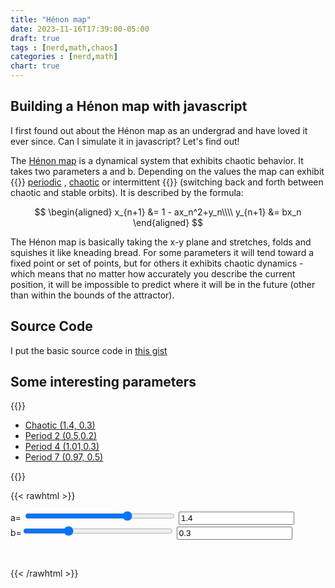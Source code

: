 ```yaml
---
title: "Hénon map"
date: 2023-11-16T17:39:00-05:00
draft: true
tags : [nerd,math,chaos]
categories : [nerd,math]
chart: true
---
```


## Building a Hénon map with javascript
I first found out about the Hénon map as an undergrad and have loved it ever since. Can I simulate it in javascript? Let's find out!

The [Hénon map](https://en.wikipedia.org/wiki/H%C3%A9non_map) is a dynamical system that exhibits chaotic behavior. It takes two 
parameters a and b. Depending on the values the map can exhibit 
{{<rawhtml>}} <a href="javascript:setValues(0.5,0.2);">periodic</a> 
, <a href="javascript:setValues(1.4,0.2);">chaotic</a>  or intermittent {{</rawhtml>}} (switching back and forth between 
chaotic and stable orbits).  It is described by the formula:

$$ 
\begin{aligned}  
x_{n+1} &=  1 - ax_n^2+y_n\\\\
y_{n+1}  &= bx_n 
\end{aligned}  
$$ 

The Hénon map is basically taking the x-y plane and stretches, folds and squishes it like kneading bread. For some parameters it will 
tend toward a fixed point or set of points, but for others it exhibits chaotic dynamics - which means that no matter how accurately 
you describe the current position, it will be impossible to predict where it will be in the future (other than within the bounds 
of the attractor).
<!--more--> 
## Source Code
I put the basic source code in [this gist](https://gist.github.com/chaos46692/f9d00cef34f9193c17c32477fc647506)

## Some interesting parameters
{{<rawhtml>}}
<ul>
    <li> <a href="javascript:setValues(1.4,0.2);"> Chaotic (1.4, 0.3)</a> </li>
    <li> <a href="javascript:setValues(0.5,0.2);">Period 2 (0.5,0.2)</a> </li>
    <li> <a href="javascript:setValues(1.01,0.3);">Period 4 (1.01,0.3)</a> </li>
    <li> <a href="javascript:setValues(0.97,0.5);"> Period 7 (0.97, 0.5)</a> </li>
</ul>
{{</rawhtml>}} 


{{< rawhtml >}}
<script
src="https://cdnjs.cloudflare.com/ajax/libs/Chart.js/2.9.4/Chart.js">
</script>


<form>
    <!-- <button  type="button" onclick="javascript:runProj();">Run</button > <br/> -->
    <label>a=</label>
    <input type="range" min="1" max="100" value="70" class="slider" id="henonA" onchange="setA(this.value)" style="width:18em">
    <input type="text" id="lbla" value="1.4" onchange="setA2(this.value)"></input>
    <br/>
    <label>b=</label><input type="range" min="1" max="100" value="30" class="slider" id="henonB" onchange="setB(this.value)"  style="width:18em">
    <input type="text" id="lblb" value="0.3" onchange="setB2(this.value)"></input><br/>
</form>

<div id="Warn" style="color:red"> &nbsp; </div>
<canvas id="plot" style="width:600px; "></canvas>


<script>
    var a = 1.4;
    var b = 0.3; 
    const aMult = 0.02;
    const bMult = 0.005;
    var thechart = 0;

    function setValues(a1,b1) {
        setA2(a1);
        setB2(b1);

        document.getElementById("lbla").value = a1;
        document.getElementById("lblb").value = b1;
    }

    function isNumber(value) {
    return typeof value === 'number';
    }

    function setA(v) {
        a = v * aMult;
        document.getElementById("lbla").value = a;
        runProj();
    }

    function setB(v) {
        b = v * bMult;
        document.getElementById("lblb").value = b;
        runProj();
    }

    function setA2(v) {
        a = v;
        document.getElementById("henonA").value = a / aMult;
        runProj();
    }

    function setB2(v) {
        b = v;
        document.getElementById("henonB").value = b / bMult;
        runProj();
    }    


    function projectHenon(a,b) {
        var xx = Math.random() / 100.0;
        var yy = Math.random() / 100.0;
        var ret = [];

        var i;
        var tmp
        // run for a bit to approach the attractor
        for(i=1;i<5000;i++) {
            tmp = 1.0 - a * xx*xx + yy;
            yy = b * xx;
            xx = tmp;
        }

        var pt;
        for(i=1;i<1000;i++) {
            tmp = 1.0 - a * xx*xx + yy;
            yy = b * xx;
            xx = tmp;

            pt = {x: xx, y: yy};
            ret.push(pt);
        }

        if (Math.abs(xx) > 100) {
            document.getElementById("Warn").innerHTML = "Projection goes to infinity";
            //Warn
        } else {
            document.getElementById("Warn").innerHTML = "&nbsp;";
        }

        return ret;

    }


    function runProj() {
        //alert("CLEAR!");
        var chrt  = document.getElementById("plot").getContext("2d");
        //var data = [{x:1,y:2},{x:10,y:-2},{x:5,y:3}];
        var mapdat = projectHenon(a,b);
        //console.log(mapdat);
        const data = {
            datasets: [{
                data: mapdat,
                backgroundColor: 'rgb(0,0,220)'
                , radius: 1
                , color: 'rgb(255,255,255)'
            }],
        };        
        var config = {
            type: 'scatter',
            data: data,
            options: {
                tooltips: {enabled: false},
                hover: {mode: null},
                responsive: true,
                maintainAspectRatio: true,     
                aspectRatio: 1.0,           
                scales: {
                    yAxes : [{
                        ticks : {
                            max : 1.5,    
                            min : -1.5
                        }
                    }],
                    xAxes : [{
                        ticks : {
                            max : 1.5,    
                            min : -1.5
                        }
                    }],

                },                

                radius:1,
                legend: {
                    display:false
                }
            }
        };
        //var chartID = new Chart(chrt , config);
        if (thechart) {
            thechart.destroy();
            //var ctx = (a canvas context);
            chrt.width  = 600; // window.innerWidth;
            chrt.height = 600; //window.innerHeight;

        }
        thechart = new Chart(chrt , config);
    }



    setValues(1.4,0.3);
</script>



{{< /rawhtml >}}

